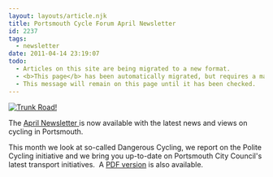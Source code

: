 ```yaml
---
layout: layouts/article.njk
title: Portsmouth Cycle Forum April Newsletter
id: 2237
tags:
  - newsletter
date: 2011-04-14 23:19:07
todo:
  - Articles on this site are being migrated to a new format.
  - <b>This page</b> has been automatically migrated, but requires a manual check-&amp;-tune to ensure the format and links all work as expected.
  - This message will remain on this page until it has been checked.
---
```


[![Trunk Road!](http://www.pompeybug.co.uk/wp-content/uploads/2011/04/trunk-road-e1302737286209-150x150.jpg "Trunk Road!")](http://www.pompeybug.co.uk/wp-content/uploads/2011/04/trunk-road-e1302737286209.jpg)

The [April Newsletter ](http://www.pompeybug.co.uk/wp-content/uploads/2011/04/PCF-Newsletter-April-2011.htm "Portsmouth Cycle Forum April Newsletter")is now available with the latest news and views on cycling in Portsmouth.

This month we look at so-called Dangerous Cycling, we report on the Polite Cycling initiative and we bring you up-to-date on Portsmouth City Council's latest transport initiatives.  A [PDF version](http://www.pompeybug.co.uk/wp-content/uploads/2011/04/PCF-Newsletter-April-2011.pdf) is also available.